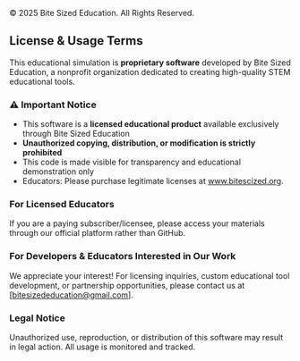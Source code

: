 © 2025 Bite Sized Education. All Rights Reserved.

## License & Usage Terms

This educational simulation is **proprietary software** developed by Bite Sized Education, a nonprofit organization dedicated to creating high-quality STEM educational tools.

### ⚠️ Important Notice
- This software is a **licensed educational product** available exclusively through Bite Sized Education
- **Unauthorized copying, distribution, or modification is strictly prohibited**
- This code is made visible for transparency and educational demonstration only
- Educators: Please purchase legitimate licenses at www.bitescized.org.

### For Licensed Educators
If you are a paying subscriber/licensee, please access your materials through our official platform rather than GitHub.

### For Developers & Educators Interested in Our Work
We appreciate your interest! For licensing inquiries, custom educational tool development, or partnership opportunities, please contact us at [bitesizededucation@gmail.com].

### Legal Notice
Unauthorized use, reproduction, or distribution of this software may result in legal action. All usage is monitored and tracked.
